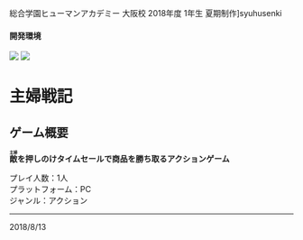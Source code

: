 総合学園ヒューマンアカデミー 大阪校 2018年度 1年生 夏期制作]syuhusenki

#### 開発環境
[![](https://img.shields.io/badge/VisualStudio-2017%20Community-blue.svg)](https://visualstudio.microsoft.com/ja/thank-you-downloading-visual-studio-imagine/?sku=Community&rel=15&rr=https%3A%2F%2Fimagine.microsoft.com%2Fja-jp%2FCatalog%2FProduct%2F530#)
[![](https://img.shields.io/badge/DirectX-9.0c-green.svg)](https://www.microsoft.com/en-us/download/confirmation.aspx?id=6812)  

# 主婦戦記  
## ゲーム概要  
**<ruby>敵<rt>主婦</rt></ruby>を押しのけタイムセールで商品を勝ち取るアクションゲーム**

プレイ人数：1人  
プラットフォーム：PC  
ジャンル：アクション  


***
2018/8/13
